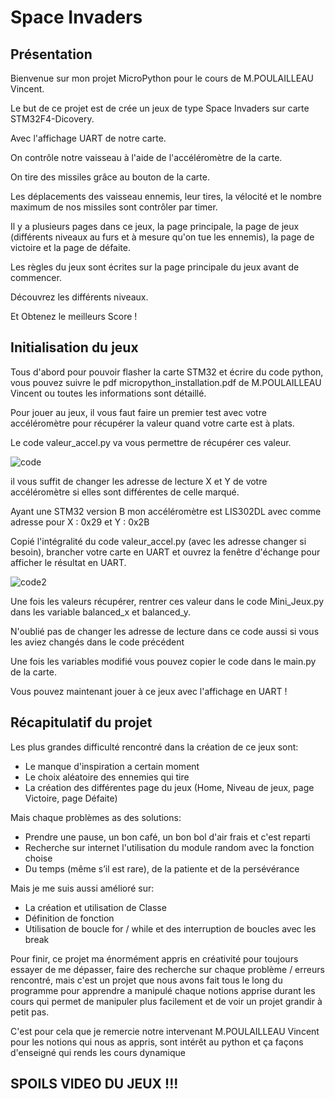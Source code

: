 # Space Invaders

## Présentation

Bienvenue sur mon projet MicroPython pour le cours de M.POULAILLEAU Vincent.

Le but de ce projet est de crée un jeux de type Space Invaders sur carte STM32F4-Dicovery.

Avec l'affichage UART de notre carte.

On contrôle notre vaisseau à l'aide de l'accéléromètre de la carte.

On tire des missiles grâce au bouton de la carte.

Les déplacements des vaisseau ennemis, leur tires, la vélocité et le nombre maximum de nos missiles sont contrôler par timer.

Il y a plusieurs pages dans ce jeux, la page principale, la page de jeux (différents niveaux au furs et à mesure qu'on tue les ennemis), la page de victoire et la page de défaite.

Les règles du jeux sont écrites sur la page principale du jeux avant de commencer.

Découvrez les différents niveaux.

Et Obtenez le meilleurs Score !

## Initialisation du jeux

Tous d'abord pour pouvoir flasher la carte STM32 et écrire du code python, vous pouvez suivre le pdf micropython_installation.pdf de M.POULAILLEAU Vincent ou toutes les informations sont détaillé.

Pour jouer au jeux, il vous faut faire un premier test avec votre accéléromètre pour récupérer la valeur quand votre carte est à plats.

Le code valeur_accel.py va vous permettre de récupérer ces valeur.

![code](https://user-images.githubusercontent.com/70941138/119276882-cda23d00-bc1c-11eb-9bfe-0a36a14cf1f9.PNG)

il vous suffit de changer les adresse de lecture X et Y de votre accéléromètre si elles sont différentes de celle marqué.

Ayant une STM32 version B mon accéléromètre est LIS302DL avec comme adresse pour X : 0x29 et Y : 0x2B

Copié l'intégralité du code valeur_accel.py (avec les adresse changer si besoin), brancher votre carte en UART et ouvrez la fenêtre d'échange pour afficher le résultat en UART.

![code2](https://user-images.githubusercontent.com/70941138/119277274-f7f4fa00-bc1e-11eb-9d58-07cd5e212fcf.PNG)

Une fois les valeurs récupérer, rentrer ces valeur dans le code Mini_Jeux.py dans les variable balanced_x et balanced_y.

N'oublié pas de changer les adresse de lecture dans ce code aussi si vous les aviez changés dans le code précédent

Une fois les variables modifié vous pouvez copier le code dans le main.py de la carte.

Vous pouvez maintenant jouer à ce jeux avec l'affichage en UART !


## Récapitulatif du projet

Les plus grandes difficulté rencontré dans la création de ce jeux sont:
  - Le manque d'inspiration a certain moment
  - Le choix aléatoire des ennemies qui tire
  - La création des différentes page du jeux (Home, Niveau de jeux, page Victoire, page Défaite)

Mais chaque problèmes as des solutions:
  - Prendre une pause, un bon café, un bon bol d'air frais et c'est reparti
  - Recherche sur internet l'utilisation du module random avec la fonction choise
  - Du temps (même s’il est rare), de la patiente et de la persévérance
  
Mais je me suis aussi amélioré sur:
  - La création et utilisation de Classe
  - Définition de fonction
  - Utilisation de boucle for / while et des interruption de boucles avec les break
  
Pour finir, ce projet ma énormément appris en créativité pour toujours essayer de me dépasser, faire des recherche sur chaque problème / erreurs rencontré, mais c'est un projet que nous avons fait tous le long du programme pour apprendre a manipulé chaque notions apprise durant les cours qui permet de manipuler plus facilement et de voir un projet grandir à petit pas.

C'est pour cela que je remercie notre intervenant M.POULAILLEAU Vincent pour les notions qui nous as appris, sont intérêt au python et ça façons d'enseigné qui rends les cours dynamique


## SPOILS VIDEO DU JEUX !!!
